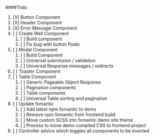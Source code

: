 
####Todo
1. [X] Button Component
1. [X] Header Component
1. [X] Error Message Component
1. [ ] Create Well Component
   1. [ ] Build component
   1. [ ] Fix bug with button floats
1. [ ] Modal Component
   1. [ ] Build Component
   1. [ ] Universal submission / validation
   1. [ ] Universal Response messages / redirects
1. [ ] Toaster Component
1. [ ] Table Component
   1. [ ] Generic Pageable Object Response
   1. [ ] Pagination components
   1. [ ] Table components
   1. [ ] Universal Table sorting and pagination
1. [ ] Update fomantic
   1. [ ] Add latest npm fomantic to demo
   1. [ ] Remove npm fomantic from frontend build
   1. [ ] Move custom SCSS into fomantic demo site theme
   1. [ ] Process to move demo compiled CSS to frontend project
1. [ ] Controller advice which toggles all components to be inverted 